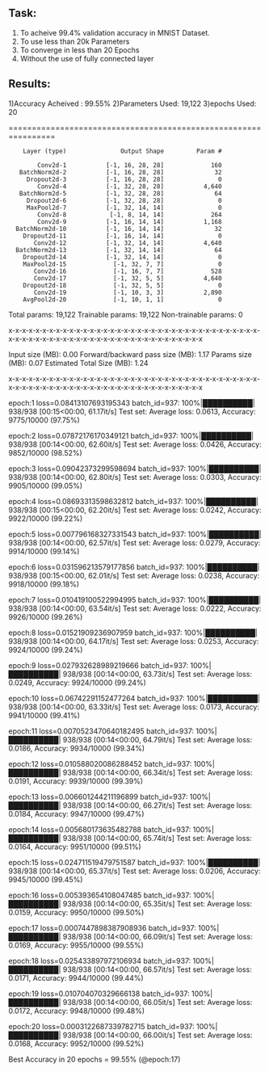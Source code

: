 Task:
---------------------------------------------------------------
1) To acheive 99.4% validation accuracy in MNIST Dataset.
2) To use less than 20k Parameters
3) To converge in less than 20 Epochs
4) Without the use of fully connected layer

Results:
----------------------------------------------------------------
1)Accuracy Acheived : 99.55%
2)Parameters Used: 19,122
3)epochs Used: 20

================================================================

        Layer (type)               Output Shape         Param #

            Conv2d-1           [-1, 16, 28, 28]             160
       BatchNorm2d-2           [-1, 16, 28, 28]              32
         Dropout2d-3           [-1, 16, 28, 28]               0
            Conv2d-4           [-1, 32, 28, 28]           4,640
       BatchNorm2d-5           [-1, 32, 28, 28]              64
         Dropout2d-6           [-1, 32, 28, 28]               0
         MaxPool2d-7           [-1, 32, 14, 14]               0
            Conv2d-8            [-1, 8, 14, 14]             264
            Conv2d-9           [-1, 16, 14, 14]           1,168
      BatchNorm2d-10           [-1, 16, 14, 14]              32
        Dropout2d-11           [-1, 16, 14, 14]               0
           Conv2d-12           [-1, 32, 14, 14]           4,640
      BatchNorm2d-13           [-1, 32, 14, 14]              64
        Dropout2d-14           [-1, 32, 14, 14]               0
        MaxPool2d-15             [-1, 32, 7, 7]               0
           Conv2d-16             [-1, 16, 7, 7]             528
           Conv2d-17             [-1, 32, 5, 5]           4,640
        Dropout2d-18             [-1, 32, 5, 5]               0
           Conv2d-19             [-1, 10, 3, 3]           2,890
        AvgPool2d-20             [-1, 10, 1, 1]               0

Total params: 19,122
Trainable params: 19,122
Non-trainable params: 0

x-x-x-x-x-x-x-x-x-x-x-x-x-x-x-x-x-x-x-x-x-x-x-x-x-x-x-x-x-x-x-x-x-x-x-x-x-x-x-x-x-x-x-x-x-x-x-x-x-x-x-x-x-x-x-x-x-x-x-x-x-x-x-x-x-x


Input size (MB): 0.00
Forward/backward pass size (MB): 1.17
Params size (MB): 0.07
Estimated Total Size (MB): 1.24

x-x-x-x-x-x-x-x-x-x-x-x-x-x-x-x-x-x-x-x-x-x-x-x-x-x-x-x-x-x-x-x-x-x-x-x-x-x-x-x-x-x-x-x-x-x-x-x-x-x-x-x-x-x-x-x-x-x-x-x-x-x-x-x-x-x



epoch:1
loss=0.08413107693195343 batch_id=937: 100%|██████████| 938/938 [00:15<00:00, 61.17it/s]
Test set: Average loss: 0.0613, Accuracy: 9775/10000 (97.75%)

epoch:2
loss=0.07872176170349121 batch_id=937: 100%|██████████| 938/938 [00:14<00:00, 62.60it/s]
Test set: Average loss: 0.0426, Accuracy: 9852/10000 (98.52%)

epoch:3
loss=0.09042373299598694 batch_id=937: 100%|██████████| 938/938 [00:14<00:00, 62.80it/s]
Test set: Average loss: 0.0303, Accuracy: 9905/10000 (99.05%)

epoch:4
loss=0.08693313598632812 batch_id=937: 100%|██████████| 938/938 [00:15<00:00, 62.20it/s]
Test set: Average loss: 0.0242, Accuracy: 9922/10000 (99.22%)

epoch:5
loss=0.007796168327331543 batch_id=937: 100%|██████████| 938/938 [00:14<00:00, 62.57it/s]
Test set: Average loss: 0.0279, Accuracy: 9914/10000 (99.14%)

epoch:6
loss=0.031596213579177856 batch_id=937: 100%|██████████| 938/938 [00:15<00:00, 62.01it/s]
Test set: Average loss: 0.0238, Accuracy: 9918/10000 (99.18%)

epoch:7
loss=0.010419100522994995 batch_id=937: 100%|██████████| 938/938 [00:14<00:00, 63.54it/s]
Test set: Average loss: 0.0222, Accuracy: 9926/10000 (99.26%)

epoch:8
loss=0.01521909236907959 batch_id=937: 100%|██████████| 938/938 [00:14<00:00, 64.17it/s]
Test set: Average loss: 0.0253, Accuracy: 9924/10000 (99.24%)

epoch:9
loss=0.027932628989219666 batch_id=937: 100%|██████████| 938/938 [00:14<00:00, 63.73it/s]
Test set: Average loss: 0.0249, Accuracy: 9924/10000 (99.24%)

epoch:10
loss=0.06742291152477264 batch_id=937: 100%|██████████| 938/938 [00:14<00:00, 63.33it/s]
Test set: Average loss: 0.0173, Accuracy: 9941/10000 (99.41%)

epoch:11
loss=0.0070523470640182495 batch_id=937: 100%|██████████| 938/938 [00:14<00:00, 64.79it/s]
Test set: Average loss: 0.0186, Accuracy: 9934/10000 (99.34%)

epoch:12
loss=0.010588020086288452 batch_id=937: 100%|██████████| 938/938 [00:14<00:00, 66.34it/s]
Test set: Average loss: 0.0191, Accuracy: 9939/10000 (99.39%)

epoch:13
loss=0.006601244211196899 batch_id=937: 100%|██████████| 938/938 [00:14<00:00, 66.27it/s]
Test set: Average loss: 0.0184, Accuracy: 9947/10000 (99.47%)

epoch:14
loss=0.005680173635482788 batch_id=937: 100%|██████████| 938/938 [00:14<00:00, 65.74it/s]
Test set: Average loss: 0.0164, Accuracy: 9951/10000 (99.51%)

epoch:15
loss=0.024711519479751587 batch_id=937: 100%|██████████| 938/938 [00:14<00:00, 65.37it/s]
Test set: Average loss: 0.0206, Accuracy: 9945/10000 (99.45%)

epoch:16
loss=0.005393654108047485 batch_id=937: 100%|██████████| 938/938 [00:14<00:00, 65.35it/s]
Test set: Average loss: 0.0159, Accuracy: 9950/10000 (99.50%)

epoch:17
loss=0.0007447898387908936 batch_id=937: 100%|██████████| 938/938 [00:14<00:00, 66.09it/s]
Test set: Average loss: 0.0169, Accuracy: 9955/10000 (99.55%)

epoch:18
loss=0.025433897972106934 batch_id=937: 100%|██████████| 938/938 [00:14<00:00, 66.57it/s]
Test set: Average loss: 0.0171, Accuracy: 9944/10000 (99.44%)

epoch:19
loss=0.010704070329666138 batch_id=937: 100%|██████████| 938/938 [00:14<00:00, 66.05it/s]
Test set: Average loss: 0.0172, Accuracy: 9948/10000 (99.48%)

epoch:20
loss=0.0003122687339782715 batch_id=937: 100%|██████████| 938/938 [00:14<00:00, 66.00it/s]
Test set: Average loss: 0.0168, Accuracy: 9952/10000 (99.52%)


Best Accuracy in 20 epochs = 99.55% (@epoch:17)
